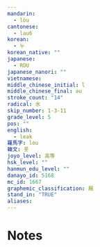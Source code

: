 ```yaml
---
mandarin:
  - lòu
cantonese:
  - lau6
korean:
  - 누
korean_native: ""
japanese:
  - ROU
japanese_nanori: ""
vietnamese:
middle_chinese_initial: l
middle_chinese_final: əu
stroke_count: "14"
radical: 水
skip_number: 1-3-11
grade_level: 5
pos: ""
english:
  - leak
羅馬字: lou
韓文: 롯
joyo_level: 高等
hsk_level: ""
hanmun_edu_level: ""
danayo_id: 5168
mc_id: 1667
graphemic_classification: 屚
stand_in: "TRUE"
aliases:
---
```


# Notes
